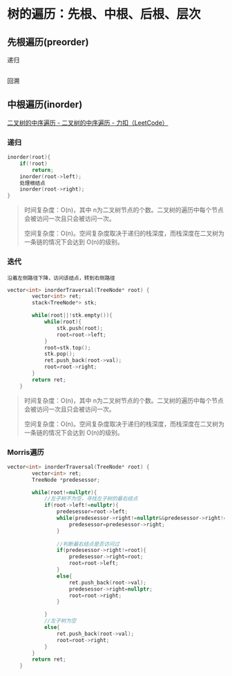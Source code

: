 # 树的遍历：先根、中根、后根、层次

## 先根遍历(preorder)

递归

```c++

```

回溯





## 中根遍历(inorder)

[二叉树的中序遍历 - 二叉树的中序遍历 - 力扣（LeetCode）](https://leetcode.cn/problems/binary-tree-inorder-traversal/solution/er-cha-shu-de-zhong-xu-bian-li-by-leetcode-solutio/)

### 递归

```c++
inorder(root){
    if(!root)
        return;
    inorder(root->left);
    处理根结点
    inorder(root->right);
}
```

> 时间复杂度：O(n)，其中 n为二叉树节点的个数。二叉树的遍历中每个节点会被访问一次且只会被访问一次。
>
> 空间复杂度：O(n)。空间复杂度取决于递归的栈深度，而栈深度在二叉树为一条链的情况下会达到 O(n)的级别。
>

### 迭代

`沿着左侧路径下降，访问该结点，转到右侧路径`

```c++
vector<int> inorderTraversal(TreeNode* root) {
        vector<int> ret;
        stack<TreeNode*> stk;

        while(root||!stk.empty()){
            while(root){
                stk.push(root);
                root=root->left;
            }
            root=stk.top();
            stk.pop();
            ret.push_back(root->val);
            root=root->right;
        }
        return ret;
    }
```

> 时间复杂度：O(n)，其中 n为二叉树节点的个数。二叉树的遍历中每个节点会被访问一次且只会被访问一次。
>
> 空间复杂度：O(n)。空间复杂度取决于递归的栈深度，而栈深度在二叉树为一条链的情况下会达到 O(n)的级别。

### Morris遍历

```c++
vector<int> inorderTraversal(TreeNode* root) {
        vector<int> ret;
        TreeNode *predesessor;

        while(root!=nullptr){
            //左子树不为空，寻找左子树的最右结点
            if(root->left!=nullptr){
                predesessor=root->left;
                while(predesessor->right!=nullptr&&predesessor->right!=root){
                    predesessor=predesessor->right;
                }
				
                //判断最右结点是否访问过
                if(predesessor->right!=root){
                    predesessor->right=root;
                    root=root->left;
                }
                else{
                    ret.push_back(root->val);
                    predesessor->right=nullptr;
                    root=root->right;
                }

            }
            //左子树为空
            else{
                ret.push_back(root->val);
                root=root->right;
            }
        }
        return ret;
    }
```

